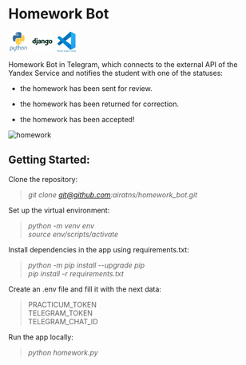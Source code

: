 # Homework Bot

<img src="https://github.com/devicons/devicon/blob/master/icons/python/python-original-wordmark.svg" title="HTML5" alt="HTML" width="40" height="40"/>&nbsp;
<img src="https://github.com/devicons/devicon/blob/master/icons/django/django-plain-wordmark.svg" title="HTML5" alt="HTML" width="40" height="40"/>&nbsp;
<img src="https://github.com/devicons/devicon/blob/master/icons/vscode/vscode-original-wordmark.svg" title="HTML5" alt="HTML" width="40" height="40"/>&nbsp;

Homework Bot in Telegram, which connects to the external API of the Yandex Service and notifies the student with one of the statuses:

* the homework has been sent for review.

* the homework has been returned for correction.

* the homework has been accepted!

<img width="414" alt="homework" src="https://user-images.githubusercontent.com/96816183/182928201-5f94a1b3-4ee1-4172-a203-7fe64e202beb.png">

## **Getting Started:**

Clone the repository:

>*git clone git@github.com:airatns/homework_bot.git*

Set up the virtual environment:

>*python -m venv env* \
>*source env/scripts/activate*

Install dependencies in the app using requirements.txt:

>*python -m pip install --upgrade pip* \
>*pip install -r requirements.txt*

Create an .env file and fill it with the next data:

> PRACTICUM_TOKEN \
> TELEGRAM_TOKEN \
> TELEGRAM_CHAT_ID

Run the app locally:

>*python homework.py*
